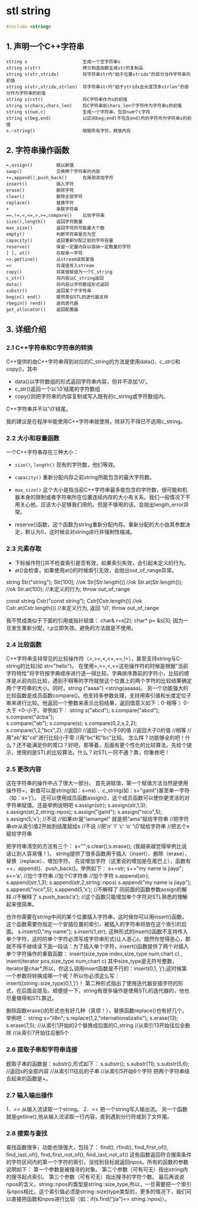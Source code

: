 # stl string

```c++
#include <string>
```

## 1. 声明一个C++字符串

```text
string s                     生成一个空字符串s
string s(str)                拷贝构造函数生成str的复制品
string s(str,stridx)         将字符串str内"始于位置stridx"的部分当作字符串的初值
string s(str,stridx,strlen)  将字符串str内"始于stridx且长度顶多strlen"的部分作为字符串的初值
string s(cstr)               将C字符串作为s的初值
string s(chars,chars_len)    将C字符串前chars_len个字符作为字符串s的初值
string s(num,c)              生成一个字符串，包含num个c字符
string s(beg,end)            以区间beg;end(不包含end)内的字符作为字符串s的初值
s.~string()                  销毁所有字符，释放内存
```

## 2. 字符串操作函数

```text
=,assign()         赋以新值
swap()             交换两个字符串的内容
+=,append(),push_back()      在尾部添加字符
insert()           插入字符
erase()            删除字符
clear()            删除全部字符
replace()          替换字符
+                  串联字符串
==,!=,<,<=,>,>=,compare()    比较字符串  
size(),length()    返回字符数量
max_size()         返回字符的可能最大个数
empty()            判断字符串是否为空
capacity()         返回重新分配之前的字符容量
reserve()          保留一定量内存以容纳一定数量的字符
[ ], at()          存取单一字符
>>,getline()       从stream读取某值
<<                 将谋值写入stream
copy()             将某值赋值为一个C_string
c_str()            将内容以C_string返回
data()             将内容以字符数组形式返回
substr()           返回某个子字符串
begin() end()      提供类似STL的迭代器支持
rbegin() rend()    逆向迭代器
get_allocator()    返回配置器
```

## 3. 详细介绍

### 2.1 C++字符串和C字符串的转换

C++提供的由C++字符串得到对应的C_string的方法是使用data()、c_str()和copy()，其中

* data()以字符数组的形式返回字符串内容，但并不添加’\0’。
* c_str()返回一个以‘\0’结尾的字符数组
* copy()则把字符串的内容复制或写入既有的c_string或字符数组内。

C++字符串并不以’\0’结尾。

我的建议是在程序中能使用C++字符串就使用，除非万不得已不选用c_string。

### 2.2 大小和容量函数

一个C++字符串存在三种大小：

* `size()`, `length()`   现有的字符数，他们等效。
* `capacity()` 重新分配内存之前string所能包含的最大字符数。
* `max_size()` 这个大小是指当前C++字符串最多能包含的字符数，很可能和机器本身的限制或者字符串所在位置连续内存的大小有关系。我们一般情况下不用关心他，应该大小足够我们用的。但是不够用的话，会抛出length_error异常。

* reserve()函数，这个函数为string重新分配内存。重新分配的大小由其参数决定，默认为0，这时候会对string进行非强制性缩减。

### 2.3 元素存取

* 下标操作符[]并不检查索引是否有效，如果索引失效，会引起未定义的行为。
* at()会检查，如果使用at()的时候索引无效，会抛出out_of_range异常。

string Str("string");
Str[100];               //ok
Str[Str.length()]       //ok
Str.at(Str.length());   //ok
Str.at(100);            //未定义的行为, throw out_of_range

const string Cstr("const string");
Cstr[Cstr.length()]       //ok
Cstr.at(Cstr.length())    //未定义行为, 返回 ‘\0’, throw out_of_range

我不赞成类似于下面的引用或指针赋值：
char& r=s[2];
char* p= &s[3];
因为一旦发生重新分配，r,p立即失效。避免的方法就是不使用。

### 2.4 比较函数

C++字符串支持常见的比较操作符（>,>=,<,<=,==,!=），甚至支持string与C-string的比较(如 str<"hello")。
在使用>,>=,<,<=这些操作符的时候是根据"当前字符特性"将字符按字典顺序进行逐一得比较。字典排序靠前的字符小，比较的顺序是从前向后比较，遇到不相等的字符就按这个位置上的两个字符的比较结果确定两个字符串的大小。同时，string ("aaaa") <string(aaaaa)。
另一个功能强大的比较函数是成员函数compare()。他支持多参数处理，支持用索引值和长度定位子串来进行比较。他返回一个整数来表示比较结果，返回值意义如下：0-相等 〉0-大于 <0-小于。举例如下：
string s("abcd");
s.compare("abcd");  
s.compare("dcba");  
s.compare("ab");
s.compare(s);
s.compare(0,2,s,2,2);  
s.compare(1,2,"bcx",2);     //返回0
//返回一个小于0的值
//返回大于0的值
//相等
//用"ab"和"cd"进行比较小于零
//用"bc"和"bc"比较。
怎么样？功能够全的吧！什么？还不能满足你的胃口？好吧，那等着，后面有更个性化的比较算法。先给个提示，使用的是STL的比较算法。什么？对STL一窍不通？靠，你重修吧！

### 2.5 更改内容

这在字符串的操作中占了很大一部分。
首先讲赋值，第一个赋值方法当然是使用操作符=，新值可以是string(如：s=ns) 、c_string(如：s="gaint")甚至单一字符（如：s=’j’）。
还可以使用成员函数assign()，这个成员函数可以使你更灵活的对字符串赋值。还是举例说明吧
s.assign(str);
s.assign(str,1,3);
s.assign(str,2,string::npos);
s.assign("gaint");
s.assign("nico",5);
s.assign(5,’x’);     //不说
//如果str是"iamangel" 就是把"ama"赋给字符串
//把字符串str从索引值2开始到结尾赋给s
//不说
//把’n’ ‘I’ ‘c’ ‘o’ ‘\0’赋给字符串
//把五个x赋给字符串

把字符串清空的方法有三个：
s="";s.clear();s.erase();        (我越来越觉得举例比说话让别人容易懂！)。
string提供了很多函数用于插入（insert）、删除（erase）、替换（replace）、增加字符。
先说增加字符（这里说的增加是在尾巴上），函数有 +=、append()、push_back()。举例如下：
s+=str;
s+="my name is jiayp";
s+=’a’;     //加个字符串
//加个C字符串
//加个字符
s.append(str);
s.append(str,1,3);
s.append(str,2,string::npos)
s.append("my name is jiayp");
s.append("nico",5);
s.append(5,’x’);
//不解释了 同前面的函数参数assign的解释
//不解释了
s.push_back(‘a’);    //这个函数只能增加单个字符对STL熟悉的理解起来很简单。

也许你需要在string中间的某个位置插入字符串，这时候你可以用insert()函数，这个函数需要你指定一个安插位置的索引，被插入的字符串将放在这个索引的后面。
s.insert(0,"my name");
s.insert(1,str);
这种形式的insert()函数不支持传入单个字符，这时的单个字符必须写成字符串形式(让人恶心)。既然你觉得恶心，那就不得不继续读下面一段话：为了插入单个字符，insert()函数提供了两个对插入单个字符操作的重载函数：
insert(size_type index,size_type num,chart c) ,   insert(iterator pos,size_type num,chart c)
其中size_type是无符号整数，iterator是char*,所以，你这么调用insert函数是不行的：insert(0,1, ’j’);这时候第一个参数将转换成哪一个呢？所以你必须这么写：insert((string::size_type)0,1,’j’)！
第二种形式指出了使用迭代器安插字符的形式，在后面会提及。顺便提一下，string有很多操作是使用STL的迭代器的，他也尽量做得和STL靠近。

删除函数erase()的形式也有好几种（真烦！），替换函数replace()也有好几个。举例吧：
string s="il8n";
s.replace(1,2,"nternationalizatio");
s.erase(13);
s.erase(7,5);
//从索引1开始的2个替换成后面的C_string
//从索引13开始往后全删除
//从索引7开始往后删5个

### 2.6 提取子串和字符串连接

题取子串的函数是：substr(),形式如下：
s.substr();
s.substr(11);
s.substr(5,6);     //返回s的全部内容
//从索引11往后的子串
//从索引5开始6个字符
把两个字符串结合起来的函数是+。

### 2.7 输入输出操作

1．>> 从输入流读取一个string。
2．<< 把一个string写入输出流。
另一个函数就是getline(),他从输入流读取一行内容，直到遇到分行符或到了文件尾。

### 2.8 搜索与查找

查找函数很多，功能也很强大，包括了：
find(),  rfind(),  find_first_of(),  find_last_of(),  find_first_not_of(),  find_last_not_of()
这些函数返回符合搜索条件的字符区间内的第一个字符的索引，没找到目标就返回npos。所有的函数的参数说明如下：
第一个参数是被搜寻的对象。
第二个参数（可有可无）指出string内的搜寻起点索引。
第三个参数（可有可无）指出搜寻的字符个数。
最后再说说npos的含义，string::npos的类型是string::size_type,所以，一旦需要把一个索引与npos相比，这个索引值必须是string::size)type类型的，更多的情况下，我们可以直接把函数和npos进行比较（如：if(s.find("jia")== string::npos)）。
